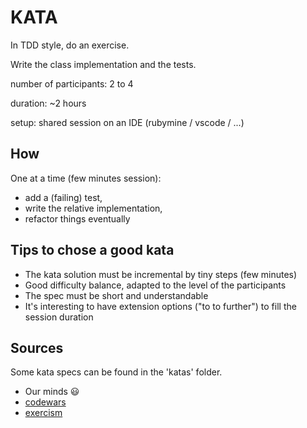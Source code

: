# KATA

In TDD style, do an exercise.

Write the class implementation and the tests.

number of participants: 2 to 4

duration: ~2 hours

setup: shared session on an IDE (rubymine / vscode / ...)

## How

One at a time (few minutes session):
- add a (failing) test,
- write the relative implementation,
- refactor things eventually

## Tips to chose a good kata

- The kata solution must be incremental by tiny steps (few minutes)
- Good difficulty balance, adapted to the level of the participants
- The spec must be short and understandable
- It's interesting to have extension options ("to to further") to fill the session duration

## Sources

Some kata specs can be found in the 'katas' folder.

- Our minds :smiley:
- [codewars](https://www.codewars.com)
- [exercism](https://exercism.org)
